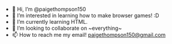 - 👋 Hi, I’m @paigethompson150
- 👀 I’m interested in learning how to make browser games! :D
- 🌱 I’m currently learning HTML.
- 💞️ I’m looking to collaborate on ~everything~
- 📫 How to reach me my email! paigethompson150@gmail.com

<!---
paigethompson150/paigethompson150 is a ✨ special ✨ repository because its `README.md` (this file) appears on your GitHub profile.
You can click the Preview link to take a look at your changes.
--->
